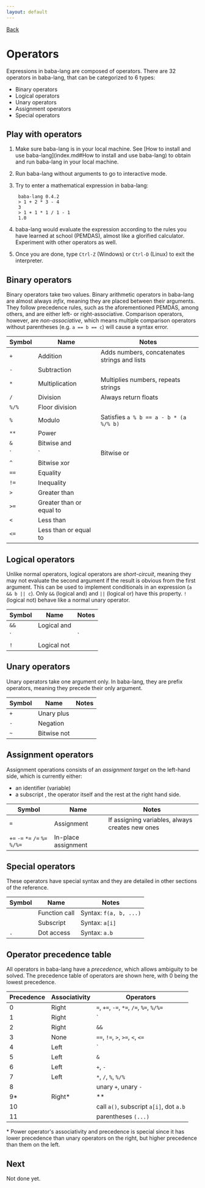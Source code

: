 ```yaml
---
layout: default
---
```



[Back](index.md)


# Operators

Expressions in baba-lang are composed of operators. There are 32 operators in baba-lang, that can be categorized to 6 types:
* Binary operators
* Logical operators
* Unary operators
* Assignment operators
* Special operators


## Play with operators

1. Make sure baba-lang is in your local machine. See [How to install and use baba-lang](index.md#How to install and use baba-lang) to obtain and run baba-lang in your local machine.
2. Run baba-lang without arguments to go to interactive mode.
3. Try to enter a mathematical expression in baba-lang:

        baba-lang 0.4.2
        > 1 + 2 * 3 - 4
        3
        > 1 + 1 * 1 / 1 - 1
        1.0

4. baba-lang would evaluate the expression according to the rules you have learned at school (PEMDAS), almost like a glorified calculator. Experiment with other operators as well.
5. Once you are done, type `Ctrl-Z` (Windows) or `Ctrl-D` (Linux) to exit the interpreter.


## Binary operators

Binary operators take two values. Binary arithmetic operators in baba-lang are almost always *infix*, meaning they are placed between their arguments. They follow precedence rules, such as the aforementioned PEMDAS, among others, and are either left- or right-associative. Comparison operators, however, are *non-associative*, which means multiple comparison operators without parentheses (e.g. `a == b == c`) will cause a syntax error.

| Symbol | Name | Notes |
| - | - | - |
| `+` | Addition | Adds numbers, concatenates strings and lists |
| `-` | Subtraction | |
| `*` | Multiplication | Multiplies numbers, repeats strings |
| `/` | Division | Always return floats |
| `%/%` | Floor division | |
| `%` | Modulo | Satisfies `a % b == a - b * (a %/% b)` |
| `**` | Power | |
| `&` | Bitwise and | |
| `|` | Bitwise or | |
| `^` | Bitwise xor | |
| `==` | Equality | |
| `!=` | Inequality | |
| `>` | Greater than | |
| `>=` | Greater than or equal to | |
| `<` | Less than | |
| `<=` | Less than or equal to | |


## Logical operators

Unlike normal operators, logical operators are *short-circuit*, meaning they may not evaluate the second argument if the result is obvious from the first argument. This can be used to implement conditionals in an expression (`a && b || c`). Only `&&` (logical and) and `||` (logical or) have this property. `!` (logical not) behave like a normal unary operator.

| Symbol | Name | Notes |
| - | - | - |
| `&&` | Logical and | |
| `||` | Logical or | |
| `!` | Logical not | |


## Unary operators

Unary operators take one argument only. In baba-lang, they are prefix operators, meaning they precede their only argument.

| Symbol | Name | Notes |
| - | - | - |
| `+` | Unary plus | |
| `-` | Negation | |
| `~` | Bitwise not | |


## Assignment operators

Assignment operations consists of an *assignment target* on the left-hand side, which is currently either:
* an identifier (variable)
* a subscript
, the operator itself and the rest at the right hand side.

| Symbol | Name | Notes |
| - | - | - |
| `=` | Assignment | If assigning variables, always creates new ones |
| `+=` `-=` `*=` `/=` `%=` `%/%=` | In-place assignment | |


## Special operators

These operators have special syntax and they are detailed in other sections of the reference.

| Symbol | Name | Notes |
| - | - | - |
| | Function call | Syntax: `f(a, b, ...)` |
| | Subscript | Syntax: `a[i]` |
| `.` | Dot access | Syntax: `a.b` |


## Operator precedence table

All operators in baba-lang have a *precedence*, which allows ambiguity to be solved. The precedence table of operators are shown here, with 0 being the lowest precedence.

| Precedence | Associativity | Operators |
| ---------- | ------------- | - |
| 0          | Right         | `=`, `+=`, `-=`, `*=`, `/=`, `%=`, `%/%=` |
| 1          | Right         | `||` |
| 2          | Right         | `&&` |
| 3          | None          | `==`, `!=`, `>`, `>=`, `<`, `<=` |
| 4          | Left          | `|`, `^` |
| 5          | Left          | `&` |
| 6          | Left          | `+`, `-` |
| 7          | Left          | `*`, `/`, `%`, `%/%` |
| 8          |               | unary `+`, unary `-` |
| 9\*        | Right\*       | ** |
| 10         |               | call `a()`, subscript `a[i]`, dot `a.b` |
| 11         |               | parentheses `(...)` |

\* Power operator's associativity and precedence is special since it has lower precedence than unary operators on the right, but higher precedence than them on the left.


## Next

Not done yet.